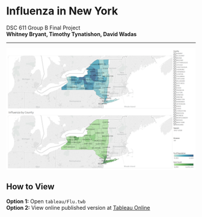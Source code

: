 # Influenza in New York
DSC 611 Group B Final Project   
**Whitney Bryant, Timothy Tynatishon, David Wadas**
______________________________

![New York](map.png)

## How to View
**Option 1:** Open `tableau/Flu.twb`  
**Option 2:** View online published version at [Tableau Online](https://us-east-1.online.tableau.com/t/uticacollegedsc611/views/Flu/DSC611Final?iframeSizedToWindow=true&:embed=y&:showAppBanner=false&:display_count=no&:showVizHome=no)


